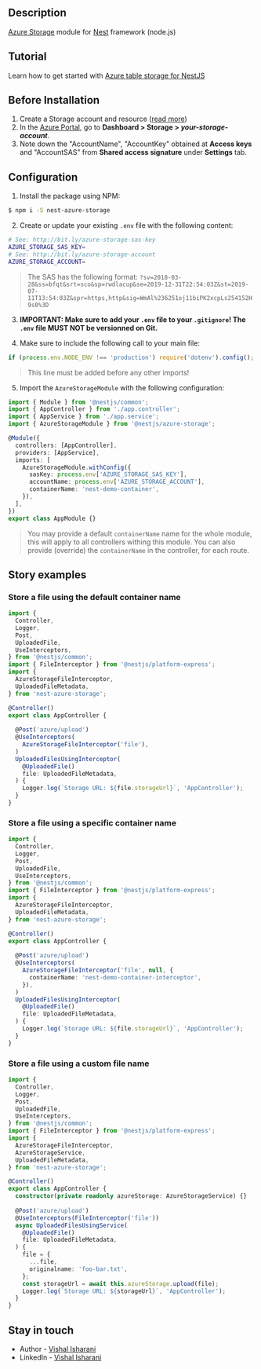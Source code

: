 ## Description

[Azure Storage](http://bit.ly/nest_azure-storage-blob) module for [Nest](https://github.com/nestjs/nest) framework (node.js)

## Tutorial

Learn how to get started with [Azure table storage for NestJS](https://trilon.io/blog/nestjs-nosql-azure-table-storage)

## Before Installation

1. Create a Storage account and resource ([read more](http://bit.ly/nest_new-azure-storage-account))
1. In the [Azure Portal](https://portal.azure.com), go to **Dashboard > Storage > _your-storage-account_**.
2. Note down the "AccountName", "AccountKey" obtained at **Access keys** and "AccountSAS" from **Shared access signature** under **Settings** tab.

## Configuration

1. Install the package using NPM:

```bash
$ npm i -S nest-azure-storage
```

2. Create or update your existing `.env` file with the following content:

```bash
# See: http://bit.ly/azure-storage-sas-key
AZURE_STORAGE_SAS_KEY=
# See: http://bit.ly/azure-storage-account
AZURE_STORAGE_ACCOUNT=
```

> The SAS has the following format: `?sv=2018-03-28&ss=bfqt&srt=sco&sp=rwdlacup&se=2019-12-31T22:54:03Z&st=2019-07-11T13:54:03Z&spr=https,http&sig=WmAl%236251oj11biPK2xcpLs254152H9s0%3D`

3. **IMPORTANT: Make sure to add your `.env` file to your `.gitignore`! The `.env` file MUST NOT be versionned on Git.**

4. Make sure to include the following call to your main file:

```typescript
if (process.env.NODE_ENV !== 'production') require('dotenv').config();
```

> This line must be added before any other imports!

5. Import the `AzureStorageModule` with the following configuration:

```typescript
import { Module } from '@nestjs/common';
import { AppController } from './app.controller';
import { AppService } from './app.service';
import { AzureStorageModule } from '@nestjs/azure-storage';

@Module({
  controllers: [AppController],
  providers: [AppService],
  imports: [
    AzureStorageModule.withConfig({
      sasKey: process.env['AZURE_STORAGE_SAS_KEY'],
      accountName: process.env['AZURE_STORAGE_ACCOUNT'],
      containerName: 'nest-demo-container',
    }),
  ],
})
export class AppModule {}
```

> You may provide a default `containerName` name for the whole module, this will apply to all controllers withing this module. You can also provide (override) the `containerName` in the controller, for each route.

## Story examples

### Store a file using the default container name

```typescript
import {
  Controller,
  Logger,
  Post,
  UploadedFile,
  UseInterceptors,
} from '@nestjs/common';
import { FileInterceptor } from '@nestjs/platform-express';
import {
  AzureStorageFileInterceptor,
  UploadedFileMetadata,
} from 'nest-azure-storage';

@Controller()
export class AppController {
  
  @Post('azure/upload')
  @UseInterceptors(
    AzureStorageFileInterceptor('file'),
  )
  UploadedFilesUsingInterceptor(
    @UploadedFile()
    file: UploadedFileMetadata,
  ) {
    Logger.log(`Storage URL: ${file.storageUrl}`, 'AppController');
  }
}
```

### Store a file using a specific container name

```typescript
import {
  Controller,
  Logger,
  Post,
  UploadedFile,
  UseInterceptors,
} from '@nestjs/common';
import { FileInterceptor } from '@nestjs/platform-express';
import {
  AzureStorageFileInterceptor,
  UploadedFileMetadata,
} from 'nest-azure-storage';

@Controller()
export class AppController {
  
  @Post('azure/upload')
  @UseInterceptors(
    AzureStorageFileInterceptor('file', null, {
      containerName: 'nest-demo-container-interceptor',
    }),
  )
  UploadedFilesUsingInterceptor(
    @UploadedFile()
    file: UploadedFileMetadata,
  ) {
    Logger.log(`Storage URL: ${file.storageUrl}`, 'AppController');
  }
}
```

### Store a file using a custom file name

```typescript
import {
  Controller,
  Logger,
  Post,
  UploadedFile,
  UseInterceptors,
} from '@nestjs/common';
import { FileInterceptor } from '@nestjs/platform-express';
import {
  AzureStorageFileInterceptor,
  AzureStorageService,
  UploadedFileMetadata,
} from 'nest-azure-storage';

@Controller()
export class AppController {
  constructor(private readonly azureStorage: AzureStorageService) {}
  
  @Post('azure/upload')
  @UseInterceptors(FileInterceptor('file'))
  async UploadedFilesUsingService(
    @UploadedFile()
    file: UploadedFileMetadata,
  ) {
    file = {
      ...file,
      originalname: 'foo-bar.txt',
    };
    const storageUrl = await this.azureStorage.upload(file);
    Logger.log(`Storage URL: ${storageUrl}`, 'AppController');
  }
}
```

## Stay in touch

* Author - [Vishal Isharani](https://vishalisharani.in/)
* LinkedIn - [Vishal Isharani](https://www.linkedin.com/in/vishal-isharani-a29832100/)
